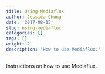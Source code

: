 ```yaml
---
title: Using Mediaflux
author: Jessica Chung
date: '2017-08-15'
slug: using-mediaflux
categories: []
tags: []
weight: 2
description: 'How to use Mediaflux.'
---
```


Instructions on how to use Mediaflux.
